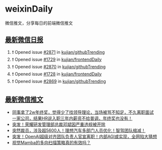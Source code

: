 # weixinDaily
微信推文，分享每日的前端微信推文

## [最新微信日报](https://github.com/kujian/weixinDaily/issues)

<!--START_SECTION:activity-->
1. ❗ Opened issue [#2871](https://github.com/kujian/githubTrending/issues/2871) in [kujian/githubTrending](https://github.com/kujian/githubTrending)
2. ❗ Opened issue [#1729](https://github.com/kujian/frontendDaily/issues/1729) in [kujian/frontendDaily](https://github.com/kujian/frontendDaily)
3. ❗ Opened issue [#2870](https://github.com/kujian/githubTrending/issues/2870) in [kujian/githubTrending](https://github.com/kujian/githubTrending)
4. ❗ Opened issue [#1728](https://github.com/kujian/frontendDaily/issues/1728) in [kujian/frontendDaily](https://github.com/kujian/frontendDaily)
5. ❗ Opened issue [#2869](https://github.com/kujian/githubTrending/issues/2869) in [kujian/githubTrending](https://github.com/kujian/githubTrending)
<!--END_SECTION:activity-->


## [最新微信推文](https://weixin.qdkfweb.cn/)

<!-- BLOG-POST-LIST:START -->
- [同事拿了2w年终奖，觉得少了找领导理论，当场被骂不知足，不久离职面试一家公司，结果HR说入职三年内薪资不给普调，年终奖也没有！](https://weixin.qdkfweb.cn/47551.html)
- [突发！荣耀研发管理部总裁邓斌因严重违规被开除](https://weixin.qdkfweb.cn/47564.html)
- [突然裁员，涉及超5600人！理想汽车多部门人员优化！智驾团队缩减！](https://weixin.qdkfweb.cn/47570.html)
- [突发！OpenAI超级对齐团队负责人官宣离职！内部AGI或实现，全网陷大猜想](https://weixin.qdkfweb.cn/47571.html)
- [视觉Mamba的多向扫描策略真的有效吗？](https://weixin.qdkfweb.cn/47572.html)
<!-- BLOG-POST-LIST:END -->